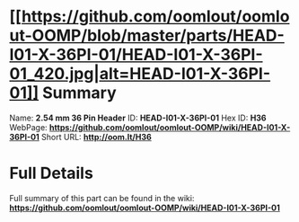 
[[https://github.com/oomlout/oomlout-OOMP/blob/master/parts/HEAD-I01-X-36PI-01/HEAD-I01-X-36PI-01_420.jpg|alt=HEAD-I01-X-36PI-01]] 
Summary
=================

Name: __2.54 mm 36 Pin Header__
ID: __HEAD-I01-X-36PI-01__
Hex ID: __H36__
WebPage: __https://github.com/oomlout/oomlout-OOMP/wiki/HEAD-I01-X-36PI-01__
Short URL: __http://oom.lt/H36__

Full Details
==========================
Full summary of this part can be found in the wiki:   
__https://github.com/oomlout/oomlout-OOMP/wiki/HEAD-I01-X-36PI-01__   

